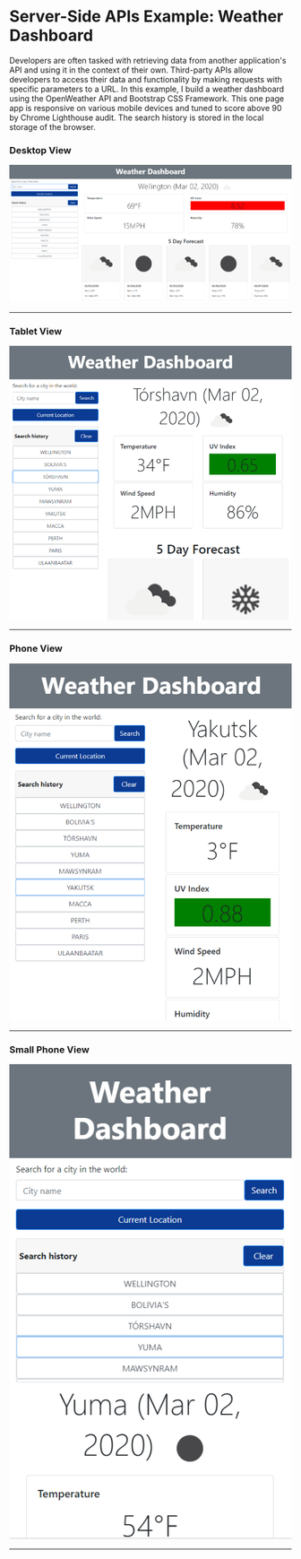 # Server-Side APIs Example: Weather Dashboard

Developers are often tasked with retrieving data from another application's API and using it in the context of their own. Third-party APIs allow developers to access their data and functionality by making requests with specific parameters to a URL. In this example, I build a weather dashboard using the OpenWeather API and Bootstrap CSS Framework. This one page app is responsive on various mobile devices and tuned to score above 90 by Chrome Lighthouse audit. The search history is stored in the local storage of the browser.

### Desktop View
![Desktop](screenshots/Desktop.PNG)
***
### Tablet View
![Tablet](screenshots/Tablet.PNG)
***
### Phone View
![Phone](screenshots/Phone.PNG)
***
### Small Phone View
![SmallPhone](screenshots/SmallPhone.PNG)
***
